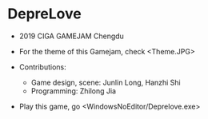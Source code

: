 # DepreLove
- 2019 CIGA GAMEJAM Chengdu

- For the theme of this Gamejam, check <Theme.JPG>

- Contributions:
  - Game design, scene: Junlin Long, Hanzhi Shi
  - Programming: Zhilong Jia

- Play this game, go
<WindowsNoEditor/Deprelove.exe>

